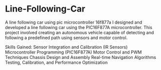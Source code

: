 # Line-Following-Car
A line following car using pic microcontroller 16f877a
I designed and developed a line following car using the PIC16F877A microcontroller. This project involved creating an autonomous vehicle capable of detecting and following a predefined path using sensors and motor control.

Skills Gained:
Sensor Integration and Calibration (IR Sensors)
Microcontroller Programming (PIC16F877A)
Motor Control and PWM Techniques
Chassis Design and Assembly
Real-time Navigation Algorithms
Testing, Calibration, and Performance Optimization







